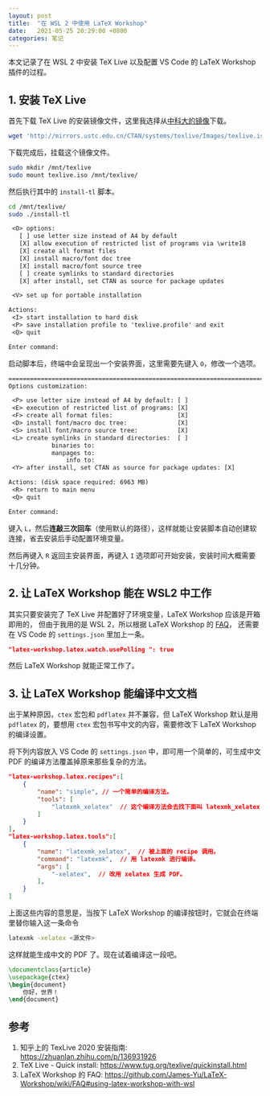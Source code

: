 ```yaml
---
layout: post
title:  "在 WSL 2 中使用 LaTeX Workshop"
date:   2021-05-25 20:29:00 +0800
categories: 笔记
---
```


本文记录了在 WSL 2 中安装 TeX Live 以及配置 VS Code 的 LaTeX Workshop 插件的过程。

## 1. 安装 TeX Live

首先下载 TeX Live 的安装镜像文件，这里我选择从[中科大的镜像](http://mirrors.ustc.edu.cn/CTAN/systems/texlive/Images/)下载。

```bash
wget 'http://mirrors.ustc.edu.cn/CTAN/systems/texlive/Images/texlive.iso'
```

下载完成后，挂载这个镜像文件。

```bash
sudo mkdir /mnt/texlive
sudo mount texlive.iso /mnt/texlive/
```

然后执行其中的 ``install-tl`` 脚本。

```bash
cd /mnt/texlive/
sudo ./install-tl
```

```txt
 <O> options:
   [ ] use letter size instead of A4 by default
   [X] allow execution of restricted list of programs via \write18
   [X] create all format files
   [X] install macro/font doc tree
   [X] install macro/font source tree
   [ ] create symlinks to standard directories
   [X] after install, set CTAN as source for package updates

 <V> set up for portable installation

Actions:
 <I> start installation to hard disk
 <P> save installation profile to 'texlive.profile' and exit
 <Q> quit

Enter command:
```

启动脚本后，终端中会呈现出一个安装界面，这里需要先键入 ``O``，修改一个选项。

```txt
===============================================================================
Options customization:

 <P> use letter size instead of A4 by default: [ ]
 <E> execution of restricted list of programs: [X]
 <F> create all format files:                  [X]
 <D> install font/macro doc tree:              [X]
 <S> install font/macro source tree:           [X]
 <L> create symlinks in standard directories:  [ ]
            binaries to:
            manpages to:
                info to:
 <Y> after install, set CTAN as source for package updates: [X]

Actions: (disk space required: 6963 MB)
 <R> return to main menu
 <Q> quit

Enter command:
```

键入 ``L``，然后**连敲三次回车**（使用默认的路径），这样就能让安装脚本自动创建软连接，省去安装后手动配置环境变量。

然后再键入 ``R`` 返回主安装界面，再键入 ``I`` 选项即可开始安装，安装时间大概需要十几分钟。

## 2. 让 LaTeX Workshop 能在 WSL2 中工作

其实只要安装完了 TeX Live 并配置好了环境变量，LaTeX Workshop 应该是开箱即用的，
但由于我用的是 WSL 2，所以根据 LaTeX Workshop 的 [FAQ](https://github.com/James-Yu/LaTeX-Workshop/wiki/FAQ#using-latex-workshop-with-wsl)，
还需要在 VS Code 的 ``settings.json`` 里加上一条。

```json
"latex-workshop.latex.watch.usePolling ": true
```

然后 LaTeX Workshop 就能正常工作了。

## 3. 让 LaTeX Workshop 能编译中文文档

出于某种原因，``ctex`` 宏包和 ``pdflatex`` 并不兼容，但 LaTeX Workshop 默认是用 ``pdflatex`` 的，要想用 ``ctex`` 宏包书写中文的内容，需要修改下 LaTeX Workshop 的编译设置。

将下列内容放入 VS Code 的 ``settings.json`` 中，即可用一个简单的，可生成中文 PDF 的编译方法覆盖掉原来那些复杂的方法。

```json
"latex-workshop.latex.recipes":[
    {
        "name": "simple", // 一个简单的编译方法。
        "tools": [
            "latexmk_xelatex"  // 这个编译方法会去找下面叫 latexmk_xelatex 的 tool。
        ]
    }
],
"latex-workshop.latex.tools":[
    {
        "name": "latexmk_xelatex",  // 被上面的 recipe 调用。
        "command": "latexmk",  // 用 latexmk 进行编译。
        "args": [
            "-xelatex",  // 改用 xelatex 生成 PDF。
        ],
    }
]
```

上面这些内容的意思是，当按下 LaTeX Workshop 的编译按钮时，它就会在终端里替你输入这一条命令

```bash
latexmk -xelatex <源文件>
```

这样就能生成中文的 PDF 了。现在试着编译这一段吧。

```latex
\documentclass{article}
\usepackage{ctex}
\begin{document}
    你好，世界！
\end{document}
```

## 参考

1. 知乎上的 TexLive 2020 安装指南: <https://zhuanlan.zhihu.com/p/136931926>
2. TeX Live - Quick install: <https://www.tug.org/texlive/quickinstall.html>
3. LaTeX Workshop 的 FAQ: <https://github.com/James-Yu/LaTeX-Workshop/wiki/FAQ#using-latex-workshop-with-wsl>